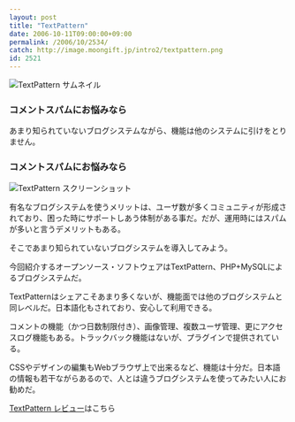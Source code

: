```yaml
---
layout: post
title: "TextPattern"
date: 2006-10-11T09:00:00+09:00
permalink: /2006/10/2534/
catch: http://image.moongift.jp/intro2/textpattern.png
id: 2521
---
```

 ![TextPattern サムネイル](http://image.moongift.jp/intro2/textpattern.t.png "TextPattern サムネイル")
  

### コメントスパムにお悩みなら
  
あまり知られていないブログシステムながら、機能は他のシステムに引けをとりません。  
<!--more-->  

### コメントスパムにお悩みなら
  

![TextPattern スクリーンショット](http://image.moongift.jp/intro2/textpattern.png "TextPattern スクリーンショット")

  

有名なブログシステムを使うメリットは、ユーザ数が多くコミュニティが形成されており、困った時にサポートしあう体制がある事だ。だが、運用時にはスパムが多いと言うデメリットもある。

  

そこであまり知られていないブログシステムを導入してみよう。

  

今回紹介するオープンソース・ソフトウェアはTextPattern、PHP+MySQLによるブログシステムだ。

  

TextPatternはシェアこそあまり多くないが、機能面では他のブログシステムと同レベルだ。日本語化もされており、安心して利用できる。

  

コメントの機能（かつ日数制限付き）、画像管理、複数ユーザ管理、更にアクセスログ機能もある。トラックバック機能はないが、プラグインで提供されている。

  

CSSやデザインの編集もWebブラウザ上で出来るなど、機能は十分だ。日本語の情報も若干ながらあるので、人とは違うブログシステムを使ってみたい人にお勧めだ。

  

[TextPattern レビュー](http://oss.moongift.jp/review/i-2535.html)はこちら

